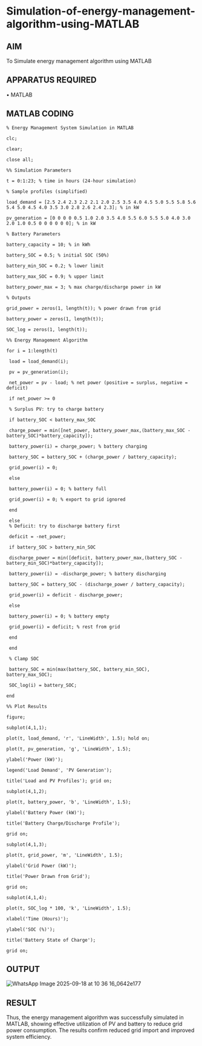 # Simulation-of-energy-management-algorithm-using-MATLAB
## AIM
To Simulate energy management algorithm using MATLAB

## APPARATUS REQUIRED
•	MATLAB

## MATLAB CODING
```
% Energy Management System Simulation in MATLAB

clc; 

clear;

close all;

%% Simulation Parameters

t = 0:1:23; % time in hours (24-hour simulation)

% Sample profiles (simplified)

load_demand = [2.5 2.4 2.3 2.2 2.1 2.0 2.5 3.5 4.0 4.5 5.0 5.5 5.8 5.6 5.4 5.0 4.5 4.0 3.5 3.0 2.8 2.6 2.4 2.3]; % in kW

pv_generation = [0 0 0 0 0.5 1.0 2.0 3.5 4.0 5.5 6.0 5.5 5.0 4.0 3.0 2.0 1.0 0.5 0 0 0 0 0 0]; % in kW

% Battery Parameters

battery_capacity = 10; % in kWh

battery_SOC = 0.5; % initial SOC (50%)

battery_min_SOC = 0.2; % lower limit

battery_max_SOC = 0.9; % upper limit

battery_power_max = 3; % max charge/discharge power in kW

% Outputs

grid_power = zeros(1, length(t)); % power drawn from grid

battery_power = zeros(1, length(t));

SOC_log = zeros(1, length(t));

%% Energy Management Algorithm

for i = 1:length(t)
    
 load = load_demand(i);
 
 pv = pv_generation(i);

 net_power = pv - load; % net power (positive = surplus, negative = deficit)
 
 if net_power >= 0
     
 % Surplus PV: try to charge battery
 
 if battery_SOC < battery_max_SOC
     
 charge_power = min([net_power, battery_power_max,(battery_max_SOC - battery_SOC)*battery_capacity]);
 
 battery_power(i) = charge_power; % battery charging
 
 battery_SOC = battery_SOC + (charge_power / battery_capacity);
 
 grid_power(i) = 0;
 
 else
     
 battery_power(i) = 0; % battery full
 
 grid_power(i) = 0; % export to grid ignored
 
 end
 
 else
 % Deficit: try to discharge battery first
 
 deficit = -net_power;
 
 if battery_SOC > battery_min_SOC
     
 discharge_power = min([deficit, battery_power_max,(battery_SOC - battery_min_SOC)*battery_capacity]);
 
 battery_power(i) = -discharge_power; % battery discharging
 
 battery_SOC = battery_SOC - (discharge_power / battery_capacity);
 
 grid_power(i) = deficit - discharge_power;
 
 else
     
 battery_power(i) = 0; % battery empty
 
 grid_power(i) = deficit; % rest from grid
 
 end
 
 end
 
 % Clamp SOC
 
 battery_SOC = min(max(battery_SOC, battery_min_SOC), battery_max_SOC);
 
 SOC_log(i) = battery_SOC;
 
end

%% Plot Results

figure;

subplot(4,1,1);

plot(t, load_demand, 'r', 'LineWidth', 1.5); hold on;

plot(t, pv_generation, 'g', 'LineWidth', 1.5);

ylabel('Power (kW)');

legend('Load Demand', 'PV Generation');

title('Load and PV Profiles'); grid on;

subplot(4,1,2);

plot(t, battery_power, 'b', 'LineWidth', 1.5);

ylabel('Battery Power (kW)');

title('Battery Charge/Discharge Profile');

grid on;

subplot(4,1,3);

plot(t, grid_power, 'm', 'LineWidth', 1.5);

ylabel('Grid Power (kW)');

title('Power Drawn from Grid');

grid on;

subplot(4,1,4);

plot(t, SOC_log * 100, 'k', 'LineWidth', 1.5);

xlabel('Time (Hours)');

ylabel('SOC (%)');

title('Battery State of Charge');

grid on;
```

## OUTPUT

![WhatsApp Image 2025-09-18 at 10 36 16_0642e177](https://github.com/user-attachments/assets/fdc49bb1-f8d5-463e-b8df-1dab03129f44)

## RESULT
  Thus, the energy management algorithm was successfully simulated in MATLAB, showing effective utilization of PV and battery to reduce grid power consumption. The results confirm reduced grid import and improved system efficiency.
